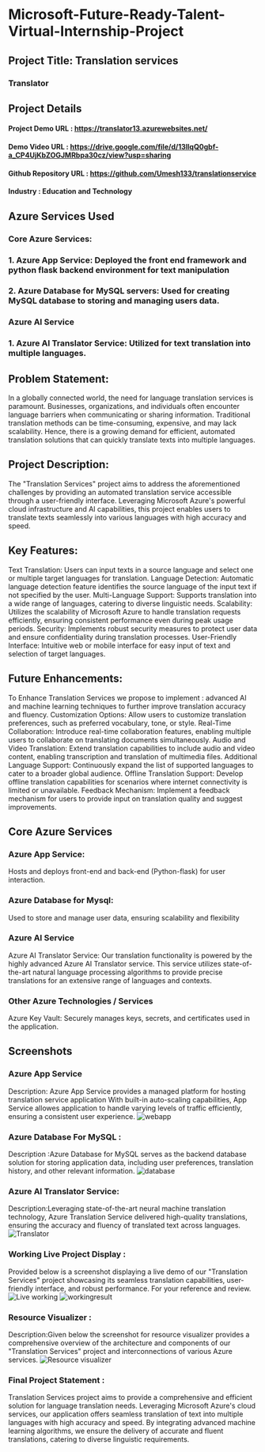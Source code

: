 # Microsoft-Future-Ready-Talent-Virtual-Internship-Project
## Project Title: Translation services
### Translator
## Project Details 
#### Project Demo URL : https://translator13.azurewebsites.net/
#### Demo Video URL : https://drive.google.com/file/d/13llqQ0gbf-a_CP4UjKbZOGJMRbpa30cz/view?usp=sharing
#### Github Repository URL : https://github.com/Umesh133/translationservice
#### Industry : Education and Technology

## Azure Services Used
### Core Azure Services:
### 1. Azure App Service: Deployed the front end framework and python flask backend environment for text manipulation
### 2. Azure Database for MySQL servers: Used for creating MySQL database to storing and managing users data.
### Azure AI Service
### 1. Azure AI Translator Service: Utilized for text translation into multiple languages.

## Problem Statement:
In a globally connected world, the need for language translation services is paramount. Businesses, organizations, and individuals often encounter language barriers when communicating or sharing information. Traditional translation methods can be time-consuming, expensive, and may lack scalability. Hence, there is a growing demand for efficient, automated translation solutions that can quickly translate texts into multiple languages.

## Project Description:
The "Translation Services" project aims to address the aforementioned challenges by providing an automated translation service accessible through a user-friendly interface. Leveraging Microsoft Azure's powerful cloud infrastructure and AI capabilities, this project enables users to translate texts seamlessly into various languages with high accuracy and speed.

## Key Features:
Text Translation: Users can input texts in a source language and select one or multiple target languages for translation.
Language Detection: Automatic language detection feature identifies the source language of the input text if not specified by the user.
Multi-Language Support: Supports translation into a wide range of languages, catering to diverse linguistic needs.
Scalability: Utilizes the scalability of Microsoft Azure to handle translation requests efficiently, ensuring consistent performance even during peak usage periods.
Security: Implements robust security measures to protect user data and ensure confidentiality during translation processes.
User-Friendly Interface: Intuitive web or mobile interface for easy input of text and selection of target languages.

## Future Enhancements:
To Enhance Translation Services we propose to implement : advanced AI and machine learning techniques to further improve translation accuracy and fluency.
Customization Options: Allow users to customize translation preferences, such as preferred vocabulary, tone, or style.
Real-Time Collaboration: Introduce real-time collaboration features, enabling multiple users to collaborate on translating documents simultaneously.
Audio and Video Translation: Extend translation capabilities to include audio and video content, enabling transcription and translation of multimedia files.
Additional Language Support: Continuously expand the list of supported languages to cater to a broader global audience.
Offline Translation Support: Develop offline translation capabilities for scenarios where internet connectivity is limited or unavailable.
Feedback Mechanism: Implement a feedback mechanism for users to provide input on translation quality and suggest improvements.

## Core Azure Services
### Azure App Service:
Hosts and deploys front-end and back-end (Python-flask) for user interaction.

### Azure Database for Mysql:
Used to store and manage user data, ensuring scalability and flexibility

### Azure AI Service
Azure AI Translator Service:
Our translation functionality is powered by the highly advanced Azure AI Translator service. This service utilizes state-of-the-art natural language processing algorithms to provide precise translations for an extensive range of languages and contexts.

### Other Azure Technologies / Services
Azure Key Vault:
Securely manages keys, secrets, and certificates used in the application.

## Screenshots
### Azure App Service
Description: Azure App Service provides a managed platform for hosting translation service application With built-in auto-scaling capabilities, App Service allowes 
application to handle varying levels of traffic efficiently, ensuring a consistent user experience.
![webapp](https://github.com/Umesh133/translationservice/assets/155448320/8febca02-70ec-45fb-a641-549a5840f52a)

### Azure Database For MySQL :
Description :Azure Database for MySQL serves as the backend database solution for storing application data, including user preferences, translation history, and other relevant information.
![database](https://github.com/Umesh133/translationservice/assets/155448320/d2c4fdc9-9ef7-4068-ac59-05a0676f0d6c)

### Azure AI Translator Service:
Description:Leveraging state-of-the-art neural machine translation technology, Azure Translation Service delivered high-quality translations, ensuring the accuracy and fluency of translated text across languages.
![Translator](https://github.com/Umesh133/translationservice/assets/155448320/62763f2f-1abc-47e2-a757-4cc4386e115b)

### Working Live Project Display :
Provided below is a screenshot displaying a live demo of our "Translation Services" project showcasing its seamless translation capabilities, user-friendly interface, and robust performance. For your reference and review.
![Live working](https://github.com/Umesh133/translationservice/assets/155448320/19e14bbb-8c34-4208-b470-8c5ca958a177)
![workingresult](https://github.com/Umesh133/translationservice/assets/155448320/24b881f1-11f2-401d-9624-3f7e391baa4e)

### Resource Visualizer :
Description:Given below the screenshot for resource visualizer provides a comprehensive overview of the architecture and components of our "Translation Services" project and interconnections of various Azure services.
![Resource visualizer](https://github.com/Umesh133/translationservice/assets/155448320/fd011013-d74c-42a6-8245-232fb390d8b0)

### Final Project Statement :
Translation Services project aims to provide a comprehensive and efficient solution for language translation needs. Leveraging Microsoft Azure's cloud services, our application offers seamless translation of text into multiple languages with high accuracy and speed. By integrating advanced machine learning algorithms, we ensure the delivery of accurate and fluent translations, catering to diverse linguistic requirements.









